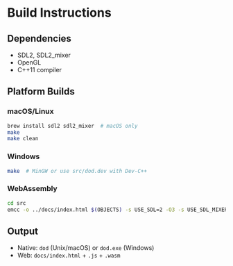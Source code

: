 # Build Instructions

## Dependencies
- SDL2, SDL2_mixer
- OpenGL
- C++11 compiler

## Platform Builds

### macOS/Linux
```bash
brew install sdl2 sdl2_mixer  # macOS only
make
make clean
```

### Windows
```bash
make  # MinGW or use src/dod.dev with Dev-C++
```

### WebAssembly
```bash
cd src
emcc -o ../docs/index.html $(OBJECTS) -s USE_SDL=2 -O3 -s USE_SDL_MIXER=2 -s USE_REGAL=1 -s ALLOW_MEMORY_GROWTH=1 --preload-file ../assets@/ -s FULL_ES2=1 -s ASYNCIFY -s WASM=1 -s EXIT_RUNTIME=1 --shell-file standalone.html
```

## Output
- Native: `dod` (Unix/macOS) or `dod.exe` (Windows)
- Web: `docs/index.html` + `.js` + `.wasm`